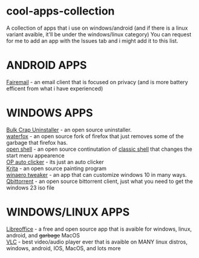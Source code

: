 # cool-apps-collection
A collection of apps that i use on windows/android (and if there is a linux variant avaible, it'll be under the windows/linux category)
You can request for me to add an app with the Issues tab and i might add it to this list.


# ANDROID APPS

[Fairemail](https://email.faircode.eu/) - an email client that is focused on privacy (and is more battery efficent from what i have experienced)  


# WINDOWS APPS
[Bulk Crap Uninstaller](https://github.com/Klocman/Bulk-Crap-Uninstaller) - an open source uninstaller.   
[waterfox](https://www.waterfox.net/) - an open source fork of firefox that just removes some of the garbage that firefox has.  
[open shell](https://github.com/Open-Shell/Open-Shell-Menu) - an open source continutation of [classic shell](http://classicshell.net/) that changes the start menu appearence    
[OP auto clicker](https://www.opautoclicker.com/) - its just an auto clicker  
[Krita](https://krita.org/) - an open source painting program   
[winaero tweaker](https://winaero.com/winaero-tweaker/) - an app that can customize windows 10 in many ways.  
[Qbittorrent](https://www.qbittorrent.org/download.php) - an open source bittorrent client, just what you need to get the windows 23 iso file 


# WINDOWS/LINUX APPS

[Libreoffice](https://www.libreoffice.org/) - a free and open source app that is avaible for windows, linux, android, and ~~garbage~~ MacOS   
[VLC](https://www.videolan.org/) - best video/audio player ever that is avaible on MANY linux distros, windows, android, IOS, MacOS, and lots more  

